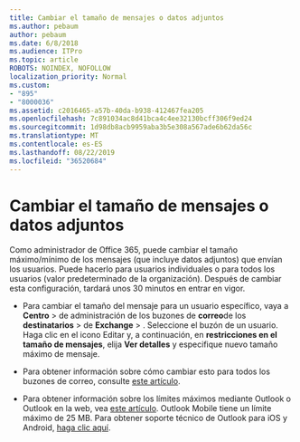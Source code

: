 ```yaml
---
title: Cambiar el tamaño de mensajes o datos adjuntos
ms.author: pebaum
author: pebaum
ms.date: 6/8/2018
ms.audience: ITPro
ms.topic: article
ROBOTS: NOINDEX, NOFOLLOW
localization_priority: Normal
ms.custom:
- "895"
- "8000036"
ms.assetid: c2016465-a57b-40da-b938-412467fea205
ms.openlocfilehash: 7c891034ac8d41bca4c4ee32130bcff306f9ed24
ms.sourcegitcommit: 1d98db8acb9959aba3b5e308a567ade6b62da56c
ms.translationtype: MT
ms.contentlocale: es-ES
ms.lasthandoff: 08/22/2019
ms.locfileid: "36520684"
---
```

# <a name="changing-message-or-attachment-size"></a>Cambiar el tamaño de mensajes o datos adjuntos

Como administrador de Office 365, puede cambiar el tamaño máximo/mínimo de los mensajes (que incluye datos adjuntos) que envían los usuarios. Puede hacerlo para usuarios individuales o para todos los usuarios (valor predeterminado de la organización). Después de cambiar esta configuración, tardará unos 30 minutos en entrar en vigor.
  
- Para cambiar el tamaño del mensaje para un usuario específico, vaya a **Centro** \> de administración de los buzones de **correo**de los **destinatarios** \> de **Exchange** \> . Seleccione el buzón de un usuario. Haga clic en el icono Editar y, a continuación, en **restricciones en el tamaño de mensajes**, elija **Ver detalles** y especifique nuevo tamaño máximo de mensaje.

- Para obtener información sobre cómo cambiar esto para todos los buzones de correo, consulte [este artículo](https://www.microsoft.com/microsoft-365/blog/2015/04/15/office-365-now-supports-larger-email-messages-up-to-150-mb/).

- Para obtener información sobre los límites máximos mediante Outlook o Outlook en la web, vea [este artículo](https://technet.microsoft.com/library/exchange-online-limits.aspx#MessageLimits). Outlook Mobile tiene un límite máximo de 25 MB. Para obtener soporte técnico de Outlook para iOS y Android, [haga clic aquí](https://support.office.com/article/Get-in-app-help-for-Outlook-for-iOS-and-Android-218a22d1-9fa5-4889-b689-de1c63493243).
